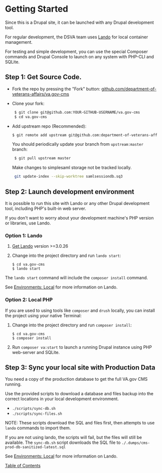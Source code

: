 # Getting Started

Since this is a Drupal site, it can be launched with any Drupal development tool.

For regular development, the DSVA team uses [Lando](https://docs.devwithlando.io/) for local container management.

For testing and simple development, you can use the special Composer commands and Drupal Console to launch on any system
with PHP-CLI and SQLite.

## Step 1: Get Source Code.

- Fork the repo by pressing the "Fork" button: [github.com/department-of-veterans-affairs/va.gov-cms](https://github.com/department-of-veterans-affairs/va.gov-cms)
- Clone your fork:

  ```sh
   $ git clone git@github.com:YOUR-GITHUB-USERNAME/va.gov-cms
   $ cd va.gov-cms
  ```

* Add upstream repo (Recommended):

  ```sh
  $ git remote add upstream git@github.com:department-of-veterans-affairs/va.gov-cms.git
  ```

  You should periodically update your branch from `upstream:master` branch:

  ```sh
   $ git pull upstream master
  ```

  Make changes to simplesaml storage not be tracked locally.

  ```sh
   git update-index --skip-worktree samlsessiondb.sq3
  ```

## Step 2: Launch development environment

It is possible to run this site with Lando or any other Drupal development tool,
including PHP's built-in web server.

If you don't want to worry about your development machine's PHP version or
libraries, use Lando.

### Option 1: Lando

1. [Get Lando](https://docs.lando.dev/basics/installation.html) version >=3.0.26
2. Change into the project directory and run `lando start`:

   ```
   $ cd va.gov-cms
   $ lando start
   ```

The `lando start` command will include the `composer install` command.

See [Environments: Local](./local.md) for more information on Lando.

### Option 2: Local PHP

If you are used to using tools like `composer` and `drush` locally, you can
install the project using your native Terminal:

1. Change into the project directory and run `composer install`:

   ```
   $ cd va.gov-cms
   $ composer install
   ```

1. Run `composer va:start` to launch a running Drupal instance using PHP web-server and SQLite.

## Step 3: Sync your local site with Production Data

You need a copy of the production database to get the full VA.gov CMS running.

Use the provided scripts to download a database and files backup into the
correct locations in your local development environment.

- `./scripts/sync-db.sh`
- `./scripts/sync-files.sh`

NOTE: These scripts download the SQL and files first, then attempts to use
`lando` commands to import them.

If you are not using lando, the scripts will
fail, but the files will still be available. The `sync-db.sh` script downloads the
SQL file to `./.dumps/cms-prod-db-sanitized-latest.sql`

See [Environments: Local](./local.md) for more information on Lando.

[Table of Contents](../README.md)
